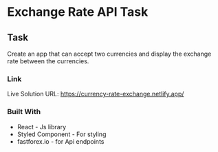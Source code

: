 # Exchange Rate API Task

## Task

Create an app that can accept two currencies and display the exchange rate between the currencies.


### Link
Live Solution URL: https://currency-rate-exchange.netlify.app/


### Built With
* React - Js library
* Styled Component - For styling
* fastforex.io - for Api endpoints



